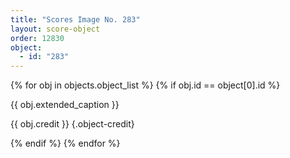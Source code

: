 ```yaml
---
title: "Scores Image No. 283"
layout: score-object
order: 12830
object:
  - id: "283"
---
```


{% for obj in objects.object_list %}
{% if obj.id == object[0].id %}

{{ obj.extended_caption }}

{{ obj.credit }} {.object-credit}

{% endif %}
{% endfor %}
